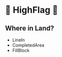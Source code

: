 # 🔺 HighFlag 🔺

## Where in Land?

- LineIn
- CompletedArea
- FillBlock

<!-- @include: /../Placeholder_RouteProfile.md -->

